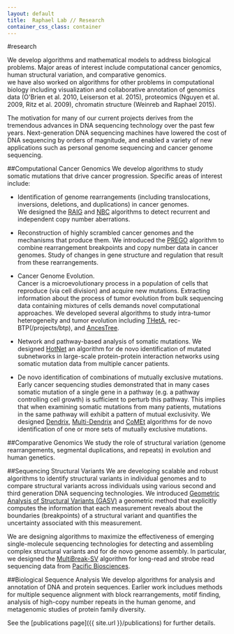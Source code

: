 ```yaml
---
layout: default
title:  Raphael Lab // Research
container_css_class: container
---
```

#research

We develop algorithms and mathematical models to address biological problems. Major areas of interest include computational cancer genomics, human structural variation, and comparative genomics.  
we have also worked on algorithms for other problems in computational biology including visualization and collaborative annotation of genomics data (O'Brien et al. 2010, Leiserson et al. 2015), proteomics (Nguyen et al. 2009, Ritz et al. 2009), chromatin structure (Weinreb and Raphael 2015).

The motivation for many of our current projects derives from the tremendous advances in DNA sequencing technology over the past few years. Next-generation DNA sequencing machines have lowered the cost of DNA sequencing by orders of magnitude, and enabled a variety of new applications such as personal genome sequencing and cancer genome sequencing.

##Computational Cancer Genomics
We develop algorithms to study somatic mutations that drive cancer progression. Specific areas of interest include:

* Identification of genome rearrangements (including translocations, inversions, deletions, and duplications) in cancer genomes.  
We designed the [RAIG](/projects/raig/) and [NBC](/projects/nbc) algorithms to detect recurrent and independent copy number aberrations.

* Reconstruction of highly scrambled cancer genomes and the mechanisms that produce them. 
We introduced the [PREGO](/projects/prego/) algorithm to combine rearrangement breakpoints and copy number data in cancer genomes.
Study of changes in gene structure and regulation that result from these rearrangements.

* Cancer Genome Evolution.  
Cancer is a microevolutionary process in a population of cells that reproduce (via cell division) and acquire new mutations. Extracting information about the process of tumor evolution from bulk sequencing data containing mixtures of cells demands novel computational approaches.  We developed several algorithms to study intra-tumor heterogeneity and tumor evolution including [THetA](/projects/theta), rec-BTP(/projects/btp), and [AncesTree](/projects/ancestree).  
* Network and pathway-based analysis of somatic mutations. We designed [HotNet](/projects/hotnet) an algorithm for de novo identification of mutated subnetworks in large-scale protein-protein interaction networks using somatic mutation data from multiple cancer patients.
* De novo identification of combinations of mutually exclusive mutations. Early cancer sequencing studies demonstrated that in many cases somatic mutation of a single gene in a pathway (e.g. a pathway controlling cell growth) is sufficient to perturb this pathway.  This implies that when examining somatic mutations from many patients, mutations in the same pathway will exhibit a pattern of mutual exclusivity.  We designed [Dendrix](/projects/dendrix), [Multi-Dendrix](/projects/multi-dendrix) and [CoMEt](/projects/comet) algorithms for de novo identification of one or more sets of mutually exclusive mutations.


##Comparative Genomics
We study the role of structural variation (genome rearrangements, segmental duplications, and repeats) in evolution and human genetics.

##Sequencing Structural Variants
We are developing scalable and robust algorithms to identify structural variants in 
individual genomes and to compare structural variants across individuals using various 
second and third generation DNA sequencing technologies. We introduced [Geometric Analysis of Structural Variants (GASV)](/projects/gasv) a geometric method that explicitly computes the information that each measurement reveals about the boundaries (breakpoints) of a structural variant and quantifies the uncertainty associated with this measurement.

We are designing algorithms to maximize the effectiveness of emerging single-molecule sequencing technologies for detecting and assembling complex structural variants and for de novo genome assembly. 
In particular, we designed the [MultiBreak-SV](/projects/multibreaksv/) algorithm for long-read and strobe read sequencing data from
[Pacific Biosciences](http://www.pacificbiosciences.com/).

##Biological Sequence Analysis
We develop algorithms for analysis and annotation of DNA and protein sequences. Earlier work includues methods for multiple sequence alignment with block rearrangements, motif finding, analysis of high-copy number repeats in the human genome, and metagenomic studies of protein family diversity.

See the [publications page]({{ site.url }}/publications) for further details.
